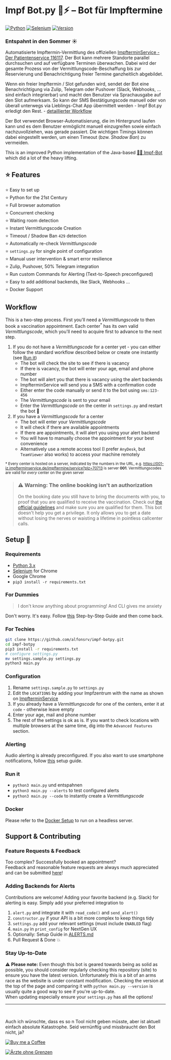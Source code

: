 # Impf Bot.py 🐍⚡ – Bot für Impftermine

[![Python](https://img.shields.io/badge/Made%20with-Python%203.x-blue.svg?style=flat-square&logo=Python&logoColor=white)](https://www.python.org/) 
[![Selenium](https://img.shields.io/badge/Selenium-3.141.0-green.svg?style=flat-square&logo=Selenium&logoColor=white)](https://www.selenium.dev/) 
[![Version](https://img.shields.io/badge/Version-0.38-dc2f02.svg?style=flat-square&logoColor=white)](https://github.com/alfonsrv/impf-botpy)

### Entspahnt in den Sommer ☀

Automatisierte Impftermin-Vermittlung des offiziellen [ImpfterminService - Der Patientenservice 116117](https://www.impfterminservice.de). 
Der Bot kann mehrere Standorte parallel durchsuchen und auf verfügbare Terminen überwachen. Dabei wird der gesamte 
Prozess von der Vermittlungscode-Beschaffung bis zur Reservierung und Benachrichtigung freier Termine ganzheitlich 
abgebildet.

Wenn ein freier Impftermin / Slot gefunden wird, sendet der Bot eine Benachrichtigung via Zulip, Telegram oder Pushover 
(Slack, Webhooks, ... sind einfach integrierbar) und macht den Benutzer via Sprachausgabe auf den Slot aufmerksam. 
So kann der SMS Bestätigungscode manuell oder von überall unterwegs via Lieblings-Chat App übermittelt werden - 
Impf Bot.py erledigt den Rest. - [detaillierter Workflow](#Workflow)

Der Bot verwendet Browser-Automatisierung, die im Hintergrund laufen kann und es dem Benutzer ermöglicht manuell 
einzugreifen sowie einfach nachzuvollziehen, was gerade passiert. Die wichtigen Timings können dabei eingestellt
werden, um einen Timeout (bzw. *Shadow Ban*) zu vermeiden.

This is an improved Python implementation of the Java-based [💉🤖 Impf-Bot](https://github.com/TobseF/impf-bot) which
did a lot of the heavy lifting.

## ⭐ Features
 ⭐ Easy to set up  
 ⭐ Python for the 21st Century  
 ⭐ Full browser automation   
 ⭐ Concurrent checking  
 ⭐ Waiting room detection  
 ⭐ Instant Vermittlungscode Creation  
 ⭐ Timeout / Shadow Ban `429` detection  
 ⭐ Automatically re-check *Vermittlungscode*  
 ⭐ `settings.py` for single point of configuration  
 ⭐ Manual user intervention & smart error resilience  
 ⭐ Zulip, Pushover, 50% Telegram integration  
 ⭐ Run custom Commands for Alerting (Text-to-Speech preconfigured)  
 ⭐ Easy to add additional backends, like Slack, Webhooks ...  
 ⭐ Docker Support  

## Workflow

This is a two-step process. First you'll need a *Vermittlungscode* to then book a vaccination appointment. Each center<sup>*</sup>
has its own valid *Vermittlungscode*, which you'll need to acquire first to advance to the next step.

1. If you do not have a *Vermittlungscode* for a center yet - you can either follow the standard
   workflow described below or create one instantly (see [Run it](#Run-it))
    * The bot will check the site to see if there is vacancy
    * If there is vacancy, the bot will enter your age, email and phone number
    * The bot will alert you that there is vacancy using the alert backends
    * ImpfterminService will send you a SMS with a confirmation code
    * Either enter the code manually or send it to the bot using `sms:123-456`
    * The *Vermittlungscode* is sent to your email
    * Enter the *Vermittlungscode* on the center in `settings.py` and restart the bot 🚨
2. If you have a *Vermittlungscode* for a center
    * The bot will enter your *Vermittlungscode*
    * It will check if there are available appointments
    * If there are appointments, it will alert you using your alert backend
    * You will have to manually choose the appointment for your best convenience
    * Alternatively use a remote access tool (I prefer `AnyDesk`, but `TeamViewer` also works) 
       to access your machine remotely

<sup>* Every center is hosted on a server, indicated by the numbers in the URL, e.g. 
https://001-iz.impfterminservice.de/impftermine/service?plz=70713 is server **001**.
Vermittlungscodes are valid for *every* center on the given server</sup>  


> ### ⚠ Warning: The online booking isn't an authorization
> On the booking date you still have to bring the documents with you, to proof that you are qualified to receive the vaccination.
> Check out [the official guidelines](https://sozialministerium.baden-wuerttemberg.de/de/gesundheit-pflege/gesundheitsschutz/infektionsschutz-hygiene/informationen-zu-coronavirus/impfberechtigt-bw/)
> and make sure you are qualified for them. This bot doesn't help you get a privilege. It only allows you to get a date without losing the nerves or waisting a lifetime in pointless callcenter calls.

## Setup 👾

### Requirements

* [Python 3.x](https://www.python.org/downloads/)
* [Selenium](https://sites.google.com/a/chromium.org/chromedriver/downloads) for Chrome
* Google Chrome
* `pip3 install -r requirements.txt`

### For Dummies

> I don't know anything about programming! And CLI gives me anxiety

Don't worry. It's easy. Follow [this](/docs/INSTALL.md) Step-by-Step Guide and then come back.

### For Techies

```bash
git clone https://github.com/alfonsrv/impf-botpy.git
cd impf-botpy
pip3 install -r requirements.txt
# configure settings.py
mv settings.sample.py settings.py
python3 main.py
```

### Configuration

1. Rename `settings.sample.py` to `settings.py`
2. Edit the `LOCATIONS` by adding your Impfzentrum with the name as shown on [ImpfterminService](https://impfterminservice.de/)
3. If you already have a *Vermittlungscode* for one of the centers, enter it at `code` - otherwise leave empty
4. Enter your age, mail and phone number
5. The rest of the settings is ok as is. If you want to check locations with multiple browsers at the same time, dig 
into the `Advanced Features` section.

### Alerting

Audio alerting is already preconfigured. If you also want to use smartphone notifications, follow [this](/docs/ALERTS.md)
setup guide.

### Run it

* `python3 main.py` und entspahnen
* `python3 main.py --alerts` to test configured alerts
* `python3 main.py --code` to instantly create a *Vermittlungscode*

### Docker

Please refer to the [Docker Setup](/docs/DOCKER.md) to run on a headless server.

## Support & Contributing

### Feature Requests & Feedback

Too complex? Successfully booked an appointment?  
Feedback and reasonable feature requests are always much appreciated and can be submitted 
[here](https://github.com/alfonsrv/impf-botpy/issues/1)!

### Adding Backends for Alerts

Contributions are welcome! Adding your favorite backend (e.g. Slack) for alerting is easy. 
Simply add your preferred integration to

1. `alert.py` and integrate it with `read_code()` and `send_alert()`
2. `constructor.py` if your API is a bit more complex to keep things tidy
3. `settings.py` add your relevant settings (must include `ENABLED` flag)
4. `main.py` in `print_config` for NextGen UX
5. Optionally: Setup Guide in [ALERTS.md](/docs/ALERTS.md)
6. Pull Request & Done 💥

### Stay Up-to-Date

⚠ **Please note:** Even though this bot is geared towards being as solid as possible, you should consider regularly 
checking this repository (site) to ensure you have the latest version. Unfortunately this is a bit of an arms 
race as the website is under constant modification. Checking the version at the top of the page and comparing it with 
`python main.py --version` is usually quite a good way to see if you're up-to-date.  
When updating especially ensure your `settings.py` has all the options!

---

<br/>

Auch ich wünschte, dass es so n Tool nicht geben müsste, aber ist aktuell einfach absolute Katastrophe. Seid vernünftig 
und missbraucht den Bot nicht, ja?

[![Buy me a Coffee](https://www.buymeacoffee.com/assets/img/custom_images/orange_img.png)](https://www.buymeacoffee.com/alfonsrv)  

[![Ärzte ohne Grenzen](https://www.aerzte-ohne-grenzen.de/sites/germany/themes/msf_germany/img/logos/msf_germany_logo.png)](https://ssl.aerzte-ohne-grenzen.de/form/onlinespende-einmalig)